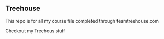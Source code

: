 ## Treehouse

This repo is for all my course file completed through teamtreehouse.com

Checkout my Treehous stuff